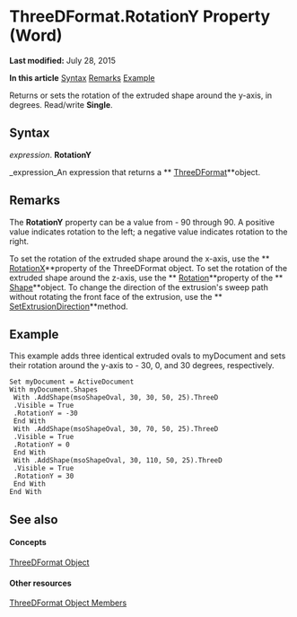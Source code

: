 
# ThreeDFormat.RotationY Property (Word)

 **Last modified:** July 28, 2015

 **In this article**
 [Syntax](#sectionSection0)
 [Remarks](#sectionSection1)
 [Example](#sectionSection2)


Returns or sets the rotation of the extruded shape around the y-axis, in degrees. Read/write  **Single**.


## Syntax
<a name="sectionSection0"> </a>

 _expression_. **RotationY**

 _expression_An expression that returns a  ** [ThreeDFormat](d397e780-a53d-0cc3-7a02-b40397253e91.md)**object.


## Remarks
<a name="sectionSection1"> </a>

The  **RotationY** property can be a value from - 90 through 90. A positive value indicates rotation to the left; a negative value indicates rotation to the right.

To set the rotation of the extruded shape around the x-axis, use the  ** [RotationX](8ed5e2de-8a1b-e75e-da7d-10b6d1d1a988.md)**property of the ThreeDFormat object. To set the rotation of the extruded shape around the z-axis, use the  ** [Rotation](7a66bdd7-ffda-64f2-8228-c1bce6d0640b.md)**property of the  ** [Shape](604029ce-9b2f-9748-5d4e-b458796fa2f0.md)**object. To change the direction of the extrusion's sweep path without rotating the front face of the extrusion, use the  ** [SetExtrusionDirection](651b2b17-d87b-0007-3722-dc330f3e1f2e.md)**method.


## Example
<a name="sectionSection2"> </a>

This example adds three identical extruded ovals to myDocument and sets their rotation around the y-axis to - 30, 0, and 30 degrees, respectively.


```
Set myDocument = ActiveDocument 
With myDocument.Shapes 
 With .AddShape(msoShapeOval, 30, 30, 50, 25).ThreeD 
 .Visible = True 
 .RotationY = -30 
 End With 
 With .AddShape(msoShapeOval, 30, 70, 50, 25).ThreeD 
 .Visible = True 
 .RotationY = 0 
 End With 
 With .AddShape(msoShapeOval, 30, 110, 50, 25).ThreeD 
 .Visible = True 
 .RotationY = 30 
 End With 
End With
```


## See also
<a name="sectionSection2"> </a>


#### Concepts


 [ThreeDFormat Object](d397e780-a53d-0cc3-7a02-b40397253e91.md)
#### Other resources


 [ThreeDFormat Object Members](e34f22f6-7bbb-7997-d21d-9fa3da7e404b.md)
